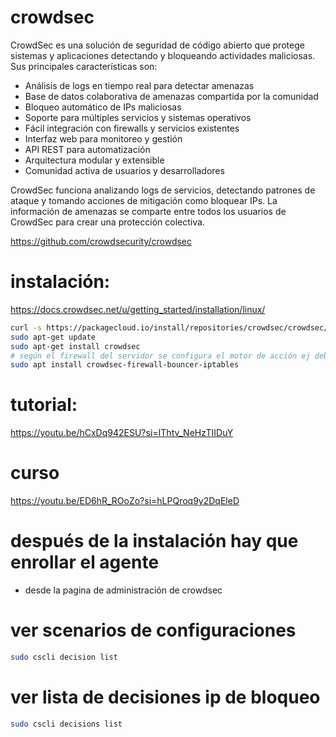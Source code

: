 # crowdsec

CrowdSec es una solución de seguridad de código abierto que protege sistemas y aplicaciones detectando y bloqueando actividades maliciosas. Sus principales características son:

- Análisis de logs en tiempo real para detectar amenazas
- Base de datos colaborativa de amenazas compartida por la comunidad
- Bloqueo automático de IPs maliciosas
- Soporte para múltiples servicios y sistemas operativos
- Fácil integración con firewalls y servicios existentes
- Interfaz web para monitoreo y gestión
- API REST para automatización
- Arquitectura modular y extensible
- Comunidad activa de usuarios y desarrolladores

CrowdSec funciona analizando logs de servicios, detectando patrones de ataque y tomando acciones de mitigación como bloquear IPs. La información de amenazas se comparte entre todos los usuarios de CrowdSec para crear una protección colectiva.

https://github.com/crowdsecurity/crowdsec

# instalación:
https://docs.crowdsec.net/u/getting_started/installation/linux/

```bash
curl -s https://packagecloud.io/install/repositories/crowdsec/crowdsec/script.deb.sh | sudo bash
sudo apt-get update
sudo apt-get install crowdsec
# según el firewall del servidor se configura el motor de acción ej debian Hetzner tiene iptables
sudo apt install crowdsec-firewall-bouncer-iptables
```

# tutorial:
https://youtu.be/hCxDq942ESU?si=IThtv_NeHzTIIDuY
# curso
https://youtu.be/ED6hR_ROoZo?si=hLPQroq9y2DqEleD


# después de la instalación hay que enrollar el agente
- desde la pagina de administración de crowdsec

# ver scenarios de configuraciones
```bash
sudo cscli decision list
```

# ver lista de decisiones ip de bloqueo
```bash
sudo cscli decisions list
```